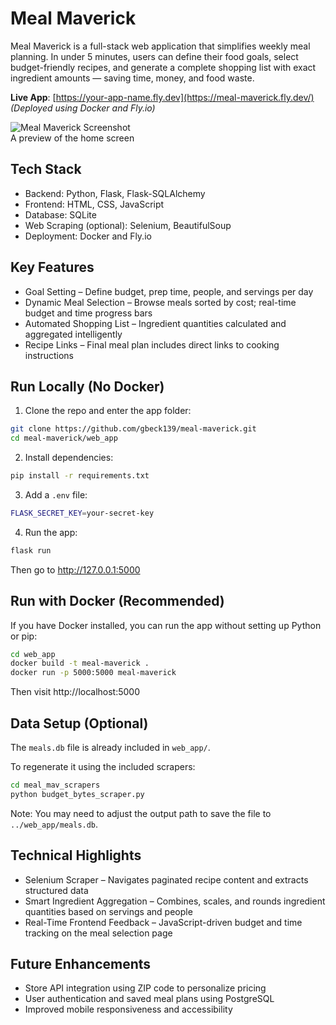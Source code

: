 # Meal Maverick

Meal Maverick is a full-stack web application that simplifies weekly meal planning. In under 5 minutes, users can define their food goals, select budget-friendly recipes, and generate a complete shopping list with exact ingredient amounts — saving time, money, and food waste.

**Live App**: [https://your-app-name.fly.dev](https://meal-maverick.fly.dev/)  
*(Deployed using Docker and Fly.io)*

![Meal Maverick Screenshot](docs/screenshot-home.png)  
A preview of the home screen

## Tech Stack

- Backend: Python, Flask, Flask-SQLAlchemy
- Frontend: HTML, CSS, JavaScript
- Database: SQLite
- Web Scraping (optional): Selenium, BeautifulSoup
- Deployment: Docker and Fly.io

## Key Features

- Goal Setting – Define budget, prep time, people, and servings per day
- Dynamic Meal Selection – Browse meals sorted by cost; real-time budget and time progress bars
- Automated Shopping List – Ingredient quantities calculated and aggregated intelligently
- Recipe Links – Final meal plan includes direct links to cooking instructions

## Run Locally (No Docker)

1. Clone the repo and enter the app folder:
```bash
git clone https://github.com/gbeck139/meal-maverick.git
cd meal-maverick/web_app
```

2. Install dependencies:
```bash
pip install -r requirements.txt
```

3. Add a `.env` file:
```bash
FLASK_SECRET_KEY=your-secret-key
```

4. Run the app:
```bash
flask run
```

Then go to http://127.0.0.1:5000

## Run with Docker (Recommended)

If you have Docker installed, you can run the app without setting up Python or pip:
```bash
cd web_app
docker build -t meal-maverick .
docker run -p 5000:5000 meal-maverick
```
Then visit http://localhost:5000

## Data Setup (Optional)

The `meals.db` file is already included in `web_app/`.

To regenerate it using the included scrapers:
```bash
cd meal_mav_scrapers
python budget_bytes_scraper.py
```

Note: You may need to adjust the output path to save the file to `../web_app/meals.db`.

## Technical Highlights

- Selenium Scraper – Navigates paginated recipe content and extracts structured data
- Smart Ingredient Aggregation – Combines, scales, and rounds ingredient quantities based on servings and people
- Real-Time Frontend Feedback – JavaScript-driven budget and time tracking on the meal selection page

## Future Enhancements

- Store API integration using ZIP code to personalize pricing
- User authentication and saved meal plans using PostgreSQL
- Improved mobile responsiveness and accessibility
